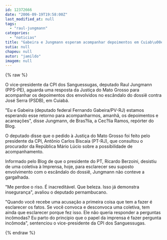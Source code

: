 ```yaml
---
id: 12372666
date: "2006-09-19T19:58:00Z"
last_modified_at: null
tags:
  - "raul-jungmann"
categories:
  - "noticias"
title: "Gabeira e Jungmann esperam acompanhar depoimentos em Cuiab\u00e1"
sutia: null
chapeu: null
autor: "jamildo"
imagem: null
---
```

{% raw %}
<p>O vice-presidente da CPI dos Sanguessugas, deputado Raul Jungmann (PPS-PE), aguarda uma resposta da Justi&ccedil;a do Mato Grosso para acompanhar os depoimentos dos envolvidos no esc&acirc;ndalo do dossi&ecirc; contra Jos&eacute; Serra (PSDB), em Cuiab&aacute;.</p>
<p>"Eu e Gabeira (deputado federal Fernando Gabeira/PV-RJ) estamos esperando esse retorno para acompanharmos, amanh&atilde;, os depoimentos e acarea&ccedil;&otilde;es", disse Jungmann, de Bras?lia, a Cec?lia Ramos, rep&oacute;rter do Blog.</p>
<p>O deputado disse que o pedido &agrave; Justi&ccedil;a do Mato Grosso foi feito pelo presidente da CPI, Ant&ocirc;nio Carlos Biscaia (PT-RJ), que consultou o procurador da Rep&uacute;blica M&aacute;rio L&uacute;cio sobre a possibilidade de acompanhamento.</p>
<p>Informado pelo Blog de que o presidente do PT, Ricardo Berzoini, desistiu de uma coletiva &agrave; Imprensa, hoje, para esclarecer seu suposto envolvimento com o esc&acirc;ndalo do dossi&ecirc;, Jungmann n&atilde;o conteve a gargalhada.</p>
<p>"Me perdoe o riso. &Eacute; inacredit&aacute;vel. Que beleza. Isso j&aacute; demonstra inseguran&ccedil;a", avaliou o deputado pernambucano.</p>
<p>"Quando voc&ecirc; recebe uma acusa&ccedil;&atilde;o a primeira coisa que tem a fazer &eacute; esclarecer os fatos. Se voc&ecirc; convoca e desconvoca uma coletiva, tem ainda que esclarecer porque fez isso. Ele n&atilde;o queria responder a perguntas inc&ocirc;modas? Eu parto do principio que o papel da imprensa &eacute; fazer pergunta inc&ocirc;moda", sentenciou o vice-presidente da CPI dos Sanguessugas.</p>
{% endraw %}